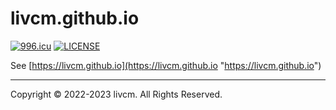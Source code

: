 # livcm.github.io

[![996.icu](https://img.shields.io/badge/link-996.icu-red.svg)](https://996.icu) [![LICENSE](https://img.shields.io/badge/license-Anti%20996-blue.svg)](https://github.com/996icu/996.ICU/blob/master/LICENSE)

See [https://livcm.github.io](https://livcm.github.io "https://livcm.github.io")

------

Copyright ©️ 2022-2023 livcm. All Rights Reserved.
